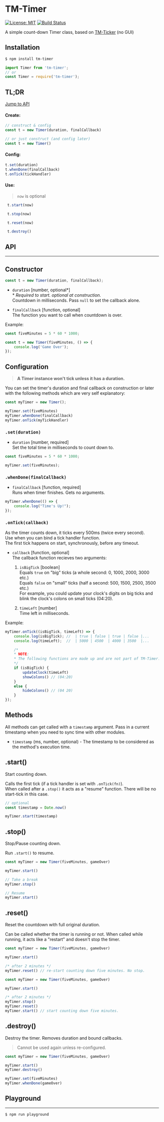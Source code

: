 # TM-Timer
[![License: MIT](https://img.shields.io/badge/License-MIT-blue.svg)](https://opensource.org/licenses/MIT)
[![Build Status](https://travis-ci.org/taitulism/tm-timer.svg?branch=develop)](https://travis-ci.org/taitulism/tm-timer)

A simple count-down Timer class, based on [TM-Ticker](https://github.com/taitulism/ticker) (no GUI)


## Installation
```sh
$ npm install tm-timer
```
```js
import Timer from 'tm-timer';
// or
const Timer = require('tm-timer');
```


## TL;DR
[Jump to API](#api)

#### Create:
```js
// construct & config
const t = new Timer(duration, finalCallback)

// or just construct (and config later)
const t = new Timer()
```


#### Config:
```js
t.set(duration)
t.whenDone(finalCallback)
t.onTick(tickHandler)
```


#### Use:
> `now` is optional
```js
 t.start(now)
```
```js
 t.stop(now)
```
```js
 t.reset(now)
```
```js
 t.destroy()
```



## API
------

## Constructor
```js 
const t = new Timer(duration, finalCallback);
```
* `duration` [number, optional*]  
\* *Required to start. optional at construction.*  
Countdown in milliseconds. Pass `null` to set the callback alone.

* `finalCallback` [function, optional]  
The function you want to call when countdown is over.

Example:
```js
const fiveMinutes = 5 * 60 * 1000;

const t = new Timer(fiveMinutes, () => {
    console.log('Game Over');
});
```

## Configuration
> **A Timer instance won't tick unless it has a duration.**  

You can set the timer's duration and final callback on construction or later with the following methods which are very self explanatory:

```js
const myTimer = new Timer();

myTimer.set(fiveMinutes)
myTimer.whenDone(finalCallback)
myTimer.onTick(myTickHandler)
```

### **`.set(duration)`**
* `duration` [number, required]  
Set the total time in milliseconds to count down to.

```js
const fiveMinutes = 5 * 60 * 1000;

myTimer.set(fiveMinutes);
```

### **`.whenDone(finalCallback)`**
* `finalCallback` [function, required]  
Runs when timer finishes. Gets no arguments.

```js
myTimer.whenDone(() => {
    console.log("Time's Up!");
});
```

### **`.onTick(callback)`**
As the timer counts down, it ticks every 500ms (twice every second).  
Use when you can bind a tick handler function.  
The first tick happens on start, synchronously, before any timeout.  
* `callback` [function, optional]  
The callback function recieves two arguments:
    1. `isBigTick` [boolean]  
        Equals `true` on "big" ticks (a whole second: 0, 1000, 2000, 3000 etc.)  
        Equals `false` on "small" ticks (half a second: 500, 1500, 2500, 3500 etc.)  
        For example, you could update your clock's digits on big ticks and blink the clock's colons on small ticks (04:20).

    2. `timeLeft` [number]  
    Time left in milliseconds.

Example:    
```js
myTimer.onTick((isBigTick, timeLeft) => {
    console.log(isBigTick); //  | true | false | true | false |...
    console.log(timeLeft);  //  | 5000 | 4500  | 4000 | 3500  |...

    /*
    * NOTE:
    * The following functions are made up and are not part of TM-Timer.
    */
    if (isBigTick) {
        updateClock(timeLeft)
        showColons() // (04:20)
    }
    else {
        hideColons() // (04 20)
    }
});
```


## Methods
All methods can get called with a `timestamp` argument. Pass in a current timestamp when you need to sync time with other modules.

* `timestamp` (ms, number, optional) - The timestamp to be considered as the method's execution time.

## .start()
Start counting down.

Calls the first tick (if a tick handler is set with `.onTick(fn)`).  
When called after a `.stop()` it acts as a "resume" function. There will be no start-tick in this case. 
```js
// optional
const timestamp = Date.now()

myTimer.start(timestamp)
```


## .stop()
Stop/Pause counting down.

Run `.start()` to resume.

```js
const myTimer = new Timer(fiveMinutes, gameOver)

myTimer.start()

// Take a break
myTimer.stop()

// Resume
myTimer.start()
```


## .reset()
Reset the countdown with full original duration.

Can be called whether the timer is running or not. When called while running, it acts like a "restart" and doesn't stop the timer.

```js
const myTimer = new Timer(fiveMinutes, gameOver)

myTimer.start()

/* after 2 minutes */
myTimer.reset() // re-start counting down five minutes. No stop.
```

```js
const myTimer = new Timer(fiveMinutes, gameOver)

myTimer.start()

/* after 2 minutes */
myTimer.stop()
myTimer.reset()
myTimer.start() // start counting down five minutes.
```

## .destroy()
Destroy the timer. Removes duration and bound callbacks.  

>Cannot be used again unless re-configured.

```js
const myTimer = new Timer(fiveMinutes, gameOver)

myTimer.start()
myTimer.destroy()

myTimer.set(fiveMinutes)
myTimer.whenDone(gameOver)
```

## Playground
-------------
```sh
$ npm run playground
```
